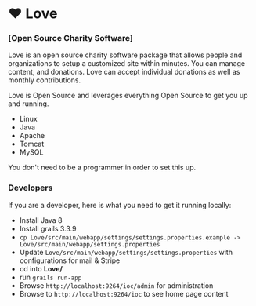 
# ♥ Love

### [Open Source Charity Software]

Love is an open source charity software package that allows people and organizations to setup a customized site within minutes. You can manage content, and donations. Love can accept individual donations as well as monthly contributions. 

Love is Open Source and leverages everything Open Source to get you up and running.

* Linux
* Java
* Apache
* Tomcat
* MySQL

You don't need to be a programmer in order to set this up.


### Developers

If you are a developer, here is what you need to get it running locally: 

* Install Java 8
* Install grails 3.3.9
* `cp Love/src/main/webapp/settings/settings.properties.example -> Love/src/main/webapp/settings.properties`
* Update `Love/src/main/webapp/settings/settings.properties` with configurations for mail & Stripe
* cd into **Love/**
* run `grails run-app`
* Browse `http://localhost:9264/ioc/admin`  for administration
* Browse to `http://localhost:9264/ioc` to see home page content


